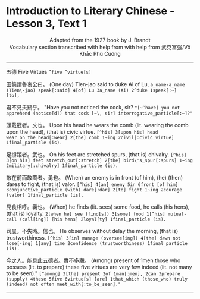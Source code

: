 # Introduction to Literary Chinese - Lesson 3, Text 1

<center>Adapted from the 1927 book by J. Brandt</center>

<center>Vocabulary section transcribed with help from  with help from 武克富強/Võ Khắc Phú Cường</center>

---

五德
Five Virtues
`^five ^virtue[s]`

田饒謂魯哀公曰。
(One day) Tien-jao said to duke Ai of Lu,
`a_name-a_name (Tien\-jao) speak[:said] 4[of] Lu 3a_name (Ai) 2^duke 1speak[:~]  [to],`

君不見夫鷄乎。
"Have you not noticed the cock, sir?
`"[~^have] you not apprehend (notice[d]) that cock [~\, sir] interrogative_particle[:~]?"`

頭戴冠者。文也。
Upon his head he wears the comb (lit. wearing the comb upon the head), (that is) civic virtue.
`[^his] 3[upon his] head wear_on_the_head[:wear] 2[the] comb 1~ing 2civil[:civic_virtue] 1final_particle (is).`

足撐距者。武也。
On his feet are stretched spurs, (that is) chivalry.
`[^his] 3[on his] feet stretch_out[:stretch] 2[the] bird\'s_spur[:spurs] 1~ing 2military[:chivalry] 1final_particle (is).`

敵在前而敢鬪者。勇也。
(When) an enemy is in front (of him), (he) (then) dares to fight, (that is) valor.
`[^his] 4[an] enemy 5in 6front [of him] 3conjunctive_particle (with) dare[:dar] 2[to] fight 1~ing 2courage (valor) 1final_particle (is).`

見食相呼。義也。
(When) he finds (lit. sees) some food, he calls (his hens), (that is) loyalty.
`2[when he] see (find[s]) 3[some] food 1[^his] mutual-call (call[ing]) [his hens] 2loyal[ty] 1final_particle (is).`

司晨。不失時。信也。
He observes without delay the morning, (that is) trustworthiness.
`[^his] 3[in] manage (oversee[ing]) 4[the] dawn not lose[-ing] 1[any] time 2confidence (trustworthiness) 1final_particle (is).`

今之人。能具此五德者。實不多覯。
(Among) present of 1men those who possess (lit. to prepare) these five virtues are very few indeed (lit. not many to be seen)."
`[^among] 3[the] present 2of 1man[:men], 2can 3prepare (supply) 4these 5five 6virtue[s] [are] 1that_which (those_who) truly (indeed) not often meet_with[:to_be_seen]."`

---
